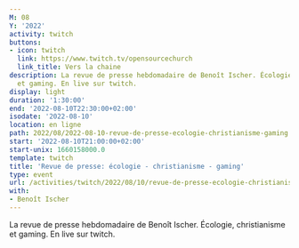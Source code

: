 ```yaml
---
M: 08
Y: '2022'
activity: twitch
buttons:
- icon: twitch
  link: https://www.twitch.tv/opensourcechurch
  link_title: Vers la chaine
description: La revue de presse hebdomadaire de Benoît Ischer. Écologie, christianisme
  et gaming. En live sur twitch.
display: light
duration: '1:30:00'
end: '2022-08-10T22:30:00+02:00'
isodate: '2022-08-10'
location: en ligne
path: 2022/08/2022-08-10-revue-de-presse-ecologie-christianisme-gaming.md
start: '2022-08-10T21:00:00+02:00'
start-unix: 1660158000.0
template: twitch
title: 'Revue de presse: écologie - christianisme - gaming'
type: event
url: /activities/twitch/2022/08/10/revue-de-presse-ecologie-christianisme-gaming
with:
- Benoît Ischer
---
```

La revue de presse hebdomadaire de Benoît Ischer. Écologie, christianisme et gaming. En live sur twitch.